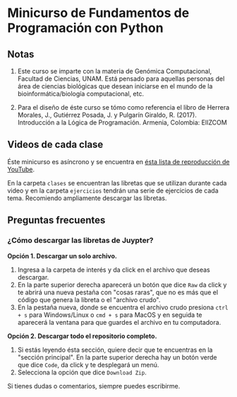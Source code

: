 #  Minicurso de Fundamentos de Programación con Python

## Notas 

1. Este curso se imparte con la materia de Genómica Computacional, Facultad de Ciencias, UNAM. Está pensado para aquellas personas del área de ciencias biológicas que desean iniciarse en el mundo de la bioinformática/biología computacional, etc. 

2. Para el diseño de éste curso se tómo como referencia el libro de Herrera Morales, J., Gutiérrez Posada, J. y Pulgarín Giraldo, R. (2017). Introducción a la Lógica de Programación. Armenia, Colombia: ElIZCOM


## Videos de cada clase

Éste minicurso es asíncrono y se encuentra en [ésta lista de reproducción de YouTube](https://www.youtube.com/playlist?list=PLvN9mIQVac_T8OzPSTZWMdkAEtX0NArX5). 

En la carpeta `clases` se encuentran las libretas que se utilizan durante cada video y en la carpeta `ejercicios` tendrán una serie de ejercicios de cada tema. Recomiendo ampliamente descargar las libretas.


## Preguntas frecuentes 

### ¿Cómo descargar las libretas de Juypter? 

**Opción 1. Descargar un solo archivo.**

1. Ingresa a la carpeta de interés y da click en el archivo que deseas descargar.
2. En la parte superior derecha aparecerá un botón que dice `Raw` da click y te abrirá una nueva pestaña con "cosas raras", que no es más que el código que genera la libreta o el "archivo crudo". 
3. En la pestaña nueva, donde se encuentra el archivo crudo presiona `ctrl + s` para Windows/Linux o `cmd + s` para MacOS y en seguida te aparecerá la ventana para que guardes el archivo en tu computadora. 

**Opción 2. Descargar todo el repositorio completo.** 

1. Si estás leyendo ésta sección, quiere decir que te encuentras en la "sección principal". En la parte superior derecha hay un botón verde que dice `Code`, da click y te desplegará un menú. 
2. Selecciona la opción que dice `Download Zip`.

Si tienes dudas o comentarios, siempre puedes escribirme.
